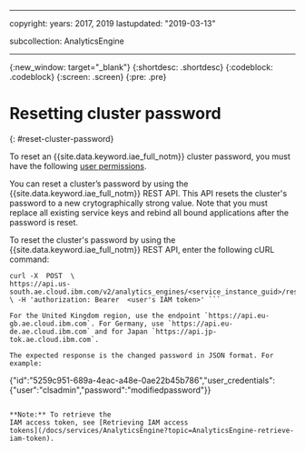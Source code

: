 
---

copyright:
  years: 2017, 2019
lastupdated: "2019-03-13"

subcollection: AnalyticsEngine

---

<!-- Attribute definitions -->
{:new_window: target="_blank"}
{:shortdesc: .shortdesc}
{:codeblock: .codeblock}
{:screen: .screen}
{:pre: .pre}

# Resetting cluster password
{: #reset-cluster-password}

To reset an {{site.data.keyword.iae_full_notm}} cluster password, you must have the following [user permissions](/docs/services/AnalyticsEngine?topic=AnalyticsEngine-grant-permissions).

You can reset a cluster’s password by using the {{site.data.keyword.iae_full_notm}} REST API. This API
resets the cluster's password to a new crytographically strong value. Note that you must replace all existing service keys and rebind all bound applications after the password is reset.

To reset the cluster's password by using the {{site.data.keyword.iae_full_notm}} REST API, enter the
following cURL command:  
```
curl -X  POST  \
https://api.us-south.ae.cloud.ibm.com/v2/analytics_engines/<service_instance_guid>/reset_password
\ -H 'authorization: Bearer  <user's IAM token>' ```

For the United Kingdom region, use the endpoint `https://api.eu-gb.ae.cloud.ibm.com`. For Germany, use `https://api.eu-de.ae.cloud.ibm.com` and for Japan `https://api.jp-tok.ae.cloud.ibm.com`.

The expected response is the changed password in JSON format. For example:
```
{"id":"5259c951-689a-4eac-a48e-0ae22b45b786","user_credentials":{"user":"clsadmin","password":"modifiedpassword"}}
```

**Note:** To retrieve the
IAM access token, see [Retrieving IAM access
tokens](/docs/services/AnalyticsEngine?topic=AnalyticsEngine-retrieve-iam-token).
